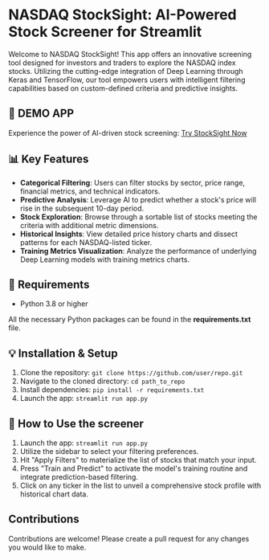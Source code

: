 # NASDAQ StockSight: AI-Powered Stock Screener for Streamlit

Welcome to NASDAQ StockSight! This app offers an innovative screening tool designed for investors and traders to explore the NASDAQ index stocks. Utilizing the cutting-edge integration of Deep Learning through Keras and TensorFlow, our tool empowers users with intelligent filtering capabilities based on custom-defined criteria and predictive insights.

## 🚀 DEMO APP
Experience the power of AI-driven stock screening: [Try StockSight Now](https://theaiquant-stockscreener-streamlit-app-17p87f.streamlit.app/)

## 📊 Key Features
- **Categorical Filtering**: Users can filter stocks by sector, price range, financial metrics, and technical indicators.
- **Predictive Analysis**: Leverage AI to predict whether a stock's price will rise in the subsequent 10-day period.
- **Stock Exploration**: Browse through a sortable list of stocks meeting the criteria with additional metric dimensions.
- **Historical Insights**: View detailed price history charts and dissect patterns for each NASDAQ-listed ticker.
- **Training Metrics Visualization**: Analyze the performance of underlying Deep Learning models with training metrics charts.

## 🔧 Requirements
- Python 3.8 or higher

All the necessary Python packages can be found in the **requirements.txt** file.

## 💡 Installation & Setup
1. Clone the repository: `git clone https://github.com/user/repo.git`
2. Navigate to the cloned directory: `cd path_to_repo`
3. Install dependencies: `pip install -r requirements.txt`
4. Launch the app: `streamlit run app.py`

## 🤖 How to Use the screener
1. Launch the app: `streamlit run app.py`
2. Utilize the sidebar to select your filtering preferences.
3. Hit "Apply Filters" to materialize the list of stocks that match your input.
4. Press "Train and Predict" to activate the model's training routine and integrate prediction-based filtering.
5. Click on any ticker in the list to unveil a comprehensive stock profile with historical chart data.

## Contributions
Contributions are welcome! Please create a pull request for any changes you would like to make.
